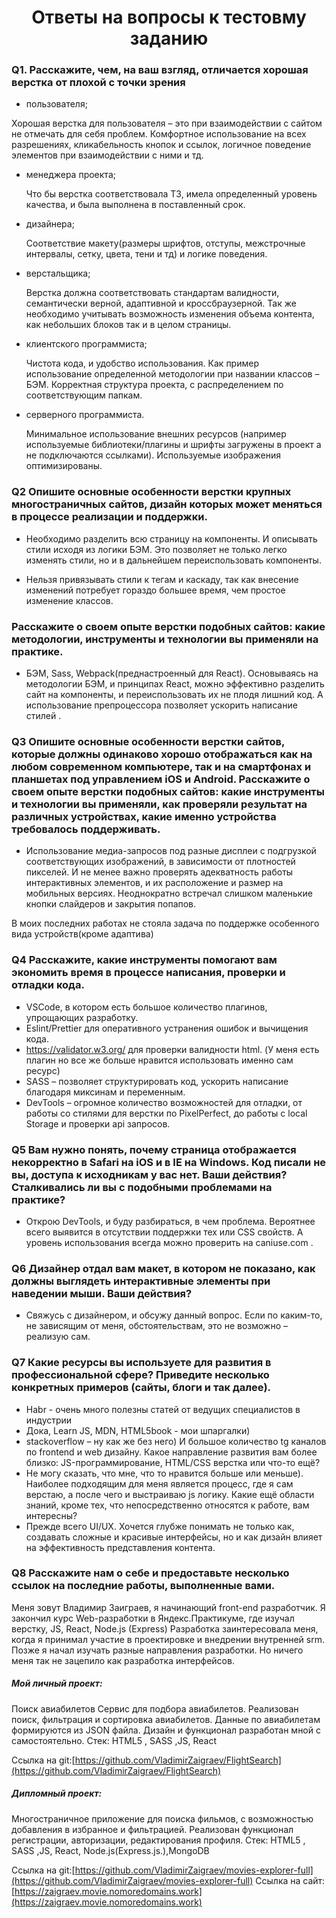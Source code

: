 <h1 align="center">Ответы на вопросы к тестовму заданию</h1>

<h3>Q1. Расскажите, чем, на ваш взгляд, отличается хорошая верстка от плохой с точки зрения</h3>

- пользователя;

Хорошая верстка для пользователя – это при взаимодействии с сайтом не отмечать для себя проблем. Комфортное использование на всех разрешениях, кликабельность кнопок и ссылок, логичное поведение элементов при взаимодействии с ними и тд.

- менеджера проекта;

  Что бы верстка соответствовала ТЗ, имела определенный уровень качества, и была выполнена в поставленный срок.

- дизайнера;

  Соответствие макету(размеры шрифтов, отступы, межстрочные интервалы, сетку, цвета, тени и тд) и логике поведения.

- верстальщика;

  Верстка должна соответствовать стандартам валидности, семантически верной, адаптивной и кроссбраузерной. Так же необходимо учитывать возможность изменения объема контента, как небольших блоков так и в целом страницы.

- клиентского программиста;

  Чистота кода, и удобство использования. Как пример использование определенной методологии при названии классов – БЭМ. Корректная структура проекта, с распределением по соответствующим папкам.

- серверного программиста.

  Минимальное использование внешних ресурсов (например используемые библиотеки/плагины и шрифты загружены в проект а не подключаются ссылками). Используемые изображения оптимизированы.

<h3>Q2 Опишите основные особенности верстки крупных многостраничных сайтов, дизайн которых может меняться в процессе реализации и поддержки.</h3>

- Необходимо разделить всю страницу на компоненты. И описывать стили исходя из логики БЭМ. Это позволяет не только легко изменять стили, но и в дальнейшем переиспользовать компоненты.

- Нельзя привязывать стили к тегам и каскаду, так как внесение изменений потребует гораздо большее время, чем простое изменение классов.

<h3>Расскажите о своем опыте верстки подобных сайтов: какие методологии, инструменты и технологии вы применяли на практике.</h3>

- БЭМ, Sass, Webpack(преднастроенный для React). Основываясь на методологии БЭМ, и принципах React, можно эффективно разделить сайт на компоненты, и переиспользовать их не плодя лишний код. А использование препроцессора позволяет ускорить написание стилей .

<h3>Q3 Опишите основные особенности верстки сайтов, которые должны одинаково хорошо отображаться как на любом современном компьютере, так и на смартфонах и планшетах под управлением iOS и Android. Расскажите о своем опыте верстки подобных сайтов: какие инструменты и технологии вы применяли, как проверяли результат на различных устройствах, какие именно устройства требовалось поддерживать.</h3>

- Использование медиа-запросов под разные дисплеи с подгрузкой соответствующих изображений, в зависимости от плотностей пикселей. И не менее важно проверять адекватность работы интерактивных элементов, и их расположение и размер на мобильных версиях. Неоднократно встречал слишком маленькие кнопки слайдеров и закрытия попапов.

В моих последних работах не стояла задача по поддержке особенного вида устройств(кроме адаптива)

<h3>Q4 Расскажите, какие инструменты помогают вам экономить время в процессе написания, проверки и отладки кода.</h3>

- VSCode, в котором есть большое количество плагинов, упрощающих разработку.
- Eslint/Prettier для оперативного устранения ошибок и вычищения кода.
- https://validator.w3.org/ для проверки валидности html. (У меня есть плагин но все же больше нравится использовать именно сам ресурс)
- SASS – позволяет структурировать код, ускорить написание благодаря миксинам и переменным.
- DevTools – огромное количество возможностей для отладки, от работы со стилями для верстки по PixelPerfect, до работы с local Storage и проверки api запросов.

<h3>Q5 Вам нужно понять, почему страница отображается некорректно в Safari на iOS и в IE на Windows. Код писали не вы, доступа к исходникам у вас нет. Ваши действия? Сталкивались ли вы с подобными проблемами на практике?</h3>

- Открою DevTools, и буду разбираться, в чем проблема. Вероятнее всего выявится в отсутствии поддержки тех или CSS свойств. А уровень использования всегда можно проверить на caniuse.com .

<h3>Q6 Дизайнер отдал вам макет, в котором не показано, как должны выглядеть интерактивные элементы при наведении мыши. Ваши действия?</h3>

- Свяжусь с дизайнером, и обсужу данный вопрос. Если по каким-то, не зависящим от меня, обстоятельствам, это не возможно – реализую сам.

<h3>Q7 Какие ресурсы вы используете для развития в профессиональной сфере? Приведите несколько конкретных примеров (сайты, блоги и так далее).</h3>

- Habr - очень много полезны статей от ведущих специалистов в индустрии
- Дока, Learn JS, MDN, HTML5book - мои шпаргалки)
- stackoverflow – ну как же без него)
  И большое количество tg каналов по frontend и web дизайну.
  Какое направление развития вам более близко: JS-программирование, HTML/CSS верстка или что-то ещё?
- Не могу сказать, что мне, что то нравится больше или меньше). Наиболее подходящим для меня является процесс, где я сам верстаю, а после чего и выстраиваю js логику.
  Какие ещё области знаний, кроме тех, что непосредственно относятся к работе, вам интересны?
- Прежде всего UI/UX. Хочется глубже понимать не только как, создавать сложные и красивые интерфейсы, но и как дизайн влияет на эффективность представления контента.

<h3>Q8 Расскажите нам о себе и предоставьте несколько ссылок на последние работы, выполненные вами.</h3>

Меня зовут Владимир Заиграев, я начинающий front-end разработчик.
Я закончил курс Web-разработки в Яндекс.Практикуме, где изучал верстку, JS, React, Node.js (Express)
Разработка заинтересовала меня, когда я принимал участие в проектировке и внедрении внутренней srm. Позже я начал изучать разные направления разработки. Но ничего меня так не зацепило как разработка интерфейсов.

##### Мой личный проект:

Поиск авиабилетов
Сервис для подбора авиабилетов. Реализован поиск, фильтрация и сортировка авиабилетов. Данные по авиабилетам формируются из JSON файла.
Дизайн и функционал разработан мной с самостоятельно.
Стек: HTML5 , SASS ,JS, React

Ссылка на git:[https://github.com/VladimirZaigraev/FlightSearch](https://github.com/VladimirZaigraev/FlightSearch)

##### Дипломный проект:

Многостраничное приложение для поиска фильмов, с возможностью добавления в избранное и фильтрацией. Реализован функционал регистрации, авторизации, редактирования профиля.
Стек: HTML5 , SASS ,JS, React, Node.js(Express.js.),MongoDB

Ссылка на git:[https://github.com/VladimirZaigraev/movies-explorer-full](https://github.com/VladimirZaigraev/movies-explorer-full)
Ссылка на сайт:[https://zaigraev.movie.nomoredomains.work](https://zaigraev.movie.nomoredomains.work)

